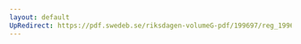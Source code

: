 ```yaml
---
layout: default
UpRedirect: https://pdf.swedeb.se/riksdagen-volumeG-pdf/199697/reg_199697/reg_199697_0232.pdf
---
```

